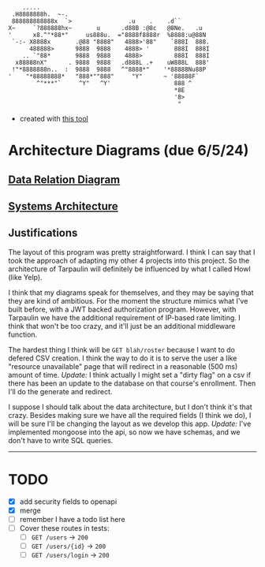 ```
    .....
 .H8888888h.  ~-.
 888888888888x  `>                .u    .    .d``
X~     `?888888hx~       u      .d88B :@8c   @8Ne.   .u
'      x8.^"*88*"     us888u.  ="8888f8888r  %8888:u@88N
 `-:- X8888x       .@88 "8888"   4888>'88"    `888I  888.
      488888>      9888  9888    4888> '       888I  888I
    .. `"88*       9888  9888    4888>         888I  888I
  x88888nX"      . 9888  9888   .d888L .+    uW888L  888'
 !"*8888888n..  :  9888  9888   ^"8888*"    '*88888Nu88P
'    "*88888888*   "888*""888"     "Y"      ~ '88888F`
        ^"***"`     ^Y"   ^Y'                  888 ^
                                               *8E
                                               '8>
                                                "
```
- created with [this tool](https://manytools.org/hacker-tools/ascii-banner/)
# Architecture Diagrams (due 6/5/24)
## [Data Relation Diagram](api_data_relation.md)
## [Systems Architecture](api_arch_diagram.md)
## Justifications
The layout of this program was pretty straightforward. I think I can say that I took the approach of adapting my other 4 projects into this project. So the architecture of Tarpaulin will definitely be influenced by what I called Howl (like Yelp).

I think that my diagrams speak for themselves, and they may be saying that they are kind of ambitious. For the moment the structure mimics what I've built before, with a JWT backed authorization program. However, with Tarpaulin we have the additional requirement of IP-based rate limiting. I think that won't be too crazy, and it'll just be an additional middleware function.

The hardest thing I think will be `GET blah/roster` because I want to do defered CSV creation. I think the way to do it is to serve the user a like "resource unavailable" page that will redirect in a reasonable (500 ms) amount of time. 
_Update:_ I think actually I might set a "dirty flag" on a csv if there has been an update to the database on that course's enrollment. Then I'll do the generate and redirect.

I suppose I should talk about the data architecture, but I don't think it's that crazy. Besides making sure we have all the required fields (I think we do), I will be sure I'll be changing the layout as we develop this app. _Update:_ I've implemented mongoose into the api, so now we have schemas, and we don't have to write SQL queries.

---

# TODO
- [x] add security fields to openapi
- [x] merge
- [ ] remember I have a todo list here
- [ ] Cover these routes in tests:
  - [ ] `GET /users` &rarr; `200`
  - [ ] `GET /users/{id}` &rarr; `200`
  - [ ] `GET /users/login` &rarr; `200`
